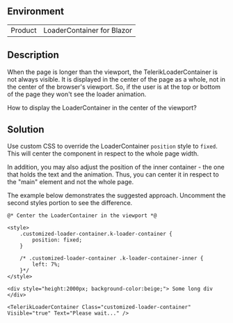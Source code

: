 
## Environment
<table>
<tbody>
<tr>
<td>Product</td>
<td>LoaderContainer for Blazor</td>
</tr>
</tbody>
</table>

## Description

When the page is longer than the viewport, the TelerikLoaderContainer is not always visible. It is displayed in the center of the page as a whole, not in the center of the browser's viewport. So, if the user is at the top or bottom of the page they won't see the loader animation.

How to display the LoaderContainer in the center of the viewport?

## Solution

Use custom CSS to override the LoaderContainer `position` style to `fixed`. This will center the component in respect to the whole page width.

In addition, you may also adjust the position of the inner container - the one that holds the text and the animation. Thus, you can center it in respect to the "main" element and not the whole page.

The example below demonstrates the suggested approach. Uncomment the second styles portion to see the difference.

````RAZOR
@* Center the LoaderContainer in the viewport *@

<style>
    .customized-loader-container.k-loader-container {
        position: fixed;
    }

    /* .customized-loader-container .k-loader-container-inner {
        left: 7%;
    }*/
</style>

<div style="height:2000px; background-color:beige;"> Some long div </div>

<TelerikLoaderContainer Class="customized-loader-container" Visible="true" Text="Please wait..." />
````

